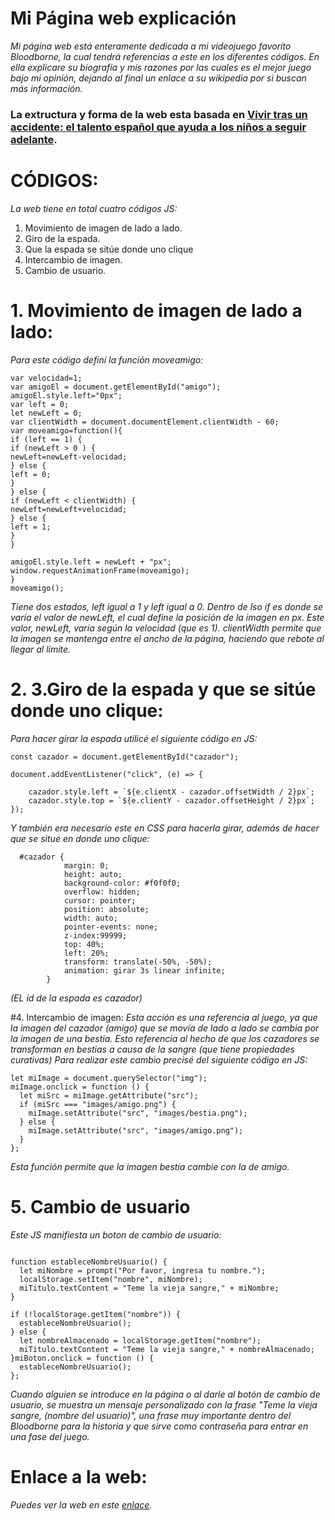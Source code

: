 # Mi Página web explicación
*Mi página web está enteramente dedicada a mi videojuego favorito Bloodborne, la cual tendrá referencias a este en los diferentes códigos. En ella explicare su biografia y mis razones por las cuales es el mejor juego bajo mi opinión, dejando al final un enlace a su wikipedia por si buscan más información.*

### La extructura y forma de la web esta basada en [Vivir tras un accidente: el talento español que ayuda a los niños a seguir adelante](https://www.abc.es/contentfactory/post/2019/11/05/vivir-tras-un-accidente-el-talento-espanol-que-ayuda-a-los-ninos-a-seguir-adelante/).

# CÓDIGOS:
*La web tiene en total cuatro códigos JS:*
1. Movimiento de imagen de lado a lado.
2. Giro de la espada.
3. Que la espada se sitúe donde uno clique
3. Intercambio de imagen.
4. Cambio de usuario.

# 1. Movimiento de imagen de lado a lado:
*Para este código definí la función moveamigo:*
```
var velocidad=1;
var amigoEl = document.getElementById("amigo");
amigoEl.style.left="0px";
var left = 0;
let newLeft = 0;
var clientWidth = document.documentElement.clientWidth - 60;
var moveamigo=function(){
if (left == 1) {
if (newLeft > 0 ) {
newLeft=newLeft-velocidad;
} else {
left = 0;
}
} else {
if (newLeft < clientWidth) {
newLeft=newLeft+velocidad;
} else {
left = 1;
}
}

amigoEl.style.left = newLeft + "px";
window.requestAnimationFrame(moveamigo);
}
moveamigo();
```
*Tiene dos estados, left igual a 1 y left igual a 0.*
*Dentro de lso if es donde se varía el valor de newLeft, el cual define la posición de la imagen en px. Este valor, newLeft, varía según la velocidad (que es 1).*
*clientWidth permite que la imagen se mantenga entre el ancho de la página, haciendo que rebote al llegar al límite.*


# 2. 3.Giro de la espada y que se sitúe donde uno clique:
*Para hacer girar la espada utilicé el siguiente código en JS:*
```
const cazador = document.getElementById("cazador");

document.addEventListener("click", (e) => {
   
    cazador.style.left = `${e.clientX - cazador.offsetWidth / 2}px`;
    cazador.style.top = `${e.clientY - cazador.offsetHeight / 2}px`;
});
```
*Y también era necesario este en CSS para hacerla girar, además de hacer que se situe en donde uno clique:*
```
  #cazador {
            margin: 0;
            height: auto;
            background-color: #f0f0f0;
            overflow: hidden;
            cursor: pointer;
            position: absolute;
            width: auto; 
            pointer-events: none;
            z-index:99999;
            top: 40%;
            left: 20%;
            transform: translate(-50%, -50%);
            animation: girar 3s linear infinite;
        }

```
*(EL id de la espada es cazador)*

#4.  Intercambio de imagen:
*Esta acción es una referencia al juego, ya que la imagen del cazador (amigo) que se movía de lado a lado se cambia por la imagen de una bestia. Esto referencia al hecho de que los cazadores se transforman en bestias a causa de la sangre (que tiene propiedades curativas)*
*Para realizar este cambio precisé del siguiente código en JS:*
```
let miImage = document.querySelector("img");
miImage.onclick = function () {
  let miSrc = miImage.getAttribute("src");
  if (miSrc === "images/amigo.png") {
    miImage.setAttribute("src", "images/bestia.png");
  } else {
    miImage.setAttribute("src", "images/amigo.png");
  }
};
```
*Esta función permite que la imagen bestia cambie con la de amigo.*

# 5. Cambio de usuario
*Este JS manifiesta un boton de cambio de usuario:*
```

function estableceNombreUsuario() {
  let miNombre = prompt("Por favor, ingresa tu nombre.");
  localStorage.setItem("nombre", miNombre);
  miTitulo.textContent = "Teme la vieja sangre," + miNombre;
}

if (!localStorage.getItem("nombre")) {
  estableceNombreUsuario();
} else {
  let nombreAlmacenado = localStorage.getItem("nombre");
  miTitulo.textContent = "Teme la vieja sangre," + nombreAlmacenado;
}miBoton.onclick = function () {
  estableceNombreUsuario();
};
```
*Cuando alguien se introduce en la página o al darle al botón de cambio de usuario, se muestra un mensaje personalizado con la frase "Teme la vieja sangre, (nombre del usuario)", una frase muy importante dentro del Bloodborne para la historia y que sirve como contraseña para entrar en una fase del juego.*

# Enlace a la web:
*Puedes ver la web en este [enlace]( https://alca1706.github.io/).*
